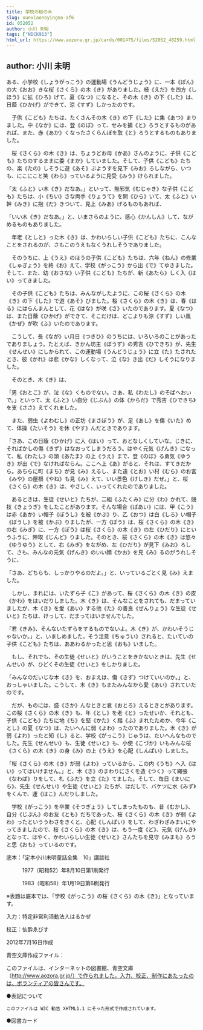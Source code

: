 ```yaml
---
title: 学校の桜の木
slug: xuexiaonoyingno-af6
id: 052052
author: 小川 未明
tags: ["NDCK913"]
html_url: https://www.aozora.gr.jp/cards/001475/files/52052_48259.html
---
```


## author: 小川 未明

ある、小学校《しょうがっこう》の運動場《うんどうじょう》に、一本《ぽん》の大《おお》きな桜《さくら》の木《き》がありました。枝《えだ》を四方《しほう》に拡《ひろ》げて、夏《なつ》になると、その木《き》の下《した》は、日蔭《ひかげ》ができて、涼《すず》しかったのです。

　子供《こども》たちは、たくさんその木《き》の下《した》に集《あつ》まりました。中《なか》には、登《のぼ》って、せみを捕《と》ろうとするものがあれば、また、赤《あか》くなったさくらんぼを取《と》ろうとするものもありました。

　桜《さくら》の木《き》は、ちょうどお母《かあ》さんのように、子供《こども》たちのするままに委《まか》していました。そして、子供《こども》たちの、楽《たの》しそうに遊《あそ》ぶようすを見下《みお》ろしながら、いつも、にこにこと笑《わら》っているように見受《みう》けられました。

「太《ふと》い木《き》だなあ。」といって、無邪気《むじゃき》な子供《こども》たちは、小《ちい》さな両手《りょうて》を開《ひら》いて、太《ふと》い幹《みき》に抱《だ》きついて、見上《みあ》げるものもあれば、

「いい木《き》だなあ。」と、いまさらのように、感心《かんしん》して、ながめるものもありました。

　年老《としと》った木《き》は、かわいらしい子供《こども》たちに、こんなことをされるのが、さもこのうえもなくうれしそうでありました。

　そのうちに、上《うえ》のほうの子供《こども》たちは、六年《ねん》の修業《しゅぎょう》を終《お》えて、学校《がっこう》から出《で》てゆきました。そして、また、幼《おさな》い子供《こども》たちが、新《あたら》しく入《はい》ってきました。

　その子供《こども》たちは、みんながしたように、この桜《さくら》の木《き》の下《した》で遊《あそ》びました。桜《さくら》の木《き》は、春《はる》にはらんまんとして、花《はな》が咲《さ》いたのであります。夏《なつ》は、また日蔭《ひかげ》ができて、そこだけは、どこよりも涼《すず》しい風《かぜ》が吹《ふ》いたのであります。

　こうして、長《なが》い月日《つきひ》のうちには、いろいろのことがあったでありましょう。たとえば、きかん坊主《ぼうず》の秀吉《ひできち》が、先生《せんせい》にしかられて、この運動場《うんどうじょう》に立《た》たされたとき、彼《かれ》は悲《かな》しくなって、泣《な》き出《だ》しそうになりました。

　そのとき、木《き》は、

「男《おとこ》が、泣《な》くものでない。さあ、私《わたし》のそばへおいで。」といって、太《ふと》い自分《じぶん》の体《からだ》で秀吉《ひできち》を支《ささ》えてくれました。

　また、弱虫《よわむし》の正坊《まさぼう》が、足《あし》を傷《いた》めて、体操《たいそう》を休《やす》んだときであります。

「さあ、この日蔭《ひかげ》に入《はい》って、おとなしくしていな。じきに、そればかしの傷《きず》はなおってしまうだろう。はやく元気《げんき》になって、私《わたし》の頭《あたま》の上《うえ》まで、登《のぼ》る勇気《ゆうき》が出《で》なければならん。ここへ上《あ》がると、それは、すてきだから。あちらに町《まち》が見《み》えるし、また遠《とお》い村《むら》のお宮《みや》の屋根《やね》も見《み》えて、いい景色《けしき》だぜ。」と、桜《さくら》の木《き》は、やさしく、いってくれたのでありました。

　あるときは、生徒《せいと》たちが、二組《ふたくみ》に分《わ》かれて、競技《きょうぎ》をしたことがあります。そんな場合《ばあい》には、甲《こう》は赤《あか》い帽子《ぼうし》を被《かぶ》り、乙《おつ》は白《しろ》い帽子《ぼうし》を被《かぶ》りましたが、一方《ぽう》は、桜《さくら》の木《き》の右《みぎ》に、一方《ぽう》は桜《さくら》の木《き》の左《ひだり》にというふうに、陣取《じんど》りました。そのとき、桜《さくら》の木《き》は悠々《ゆうゆう》として、右《みぎ》をながめ、左《ひだり》が見下《みお》ろして、さも、みんなの元気《げんき》のいい顔《かお》を見《み》るのがうれしそうに、

「さあ、どちらも、しっかりやるのだよ。」と、いっているごとく見《み》えました。

　しかし、まれには、いたずら子《こ》があって、桜《さくら》の木《き》の皮《かわ》をはいだりしました。木《き》は、そんなことをされても、だまっていましたが、木《き》を愛《あい》する他《た》の善良《ぜんりょう》な生徒《せいと》たちは、けっして、だまってはいませんでした。

「君《きみ》、そんないたずらをするものでないよ。木《き》が、かわいそうじゃないか。」と、いましめました。そう注意《ちゅうい》されると、たいていの子供《こども》たちは、ああわるかったと思《おも》いました。

　もし、それでも、その生徒《せいと》がいうことをきかないときは、先生《せんせい》が、ひどくその生徒《せいと》をしかりました。

「みんなのだいじな木《き》を、おまえは、傷《きず》つけていいのか。」と、おっしゃいました。こうして、木《き》もまたみんなから愛《あい》されていたのです。

　だが、ものには、盛《さか》んなときと衰《おとろ》えるときとがあります。この桜《さくら》の木《き》も、年《とし》を老《と》ったせいか、それとも、子供《こども》たちに地《ち》を堅《かた》く踏《ふ》まれたためか、今年《ことし》の夏《なつ》は、たいへんに弱《よわ》ったのでありました。木《き》が弱《よわ》ったと知《し》ると、学校《がっこう》じゅうは、たいへんなものでした。先生《せんせい》も、生徒《せいと》も、小使《こづか》いもみんな桜《さくら》の木《き》の身《み》の上《うえ》を心配《しんぱい》しました。

「桜《さくら》の木《き》が弱《よわ》っているから、この内《うち》へ入《はい》ってはいけません。」と、木《き》のまわりにさくを造《つく》って繩張《なわば》りをして、札《ふだ》を立《た》てました。そして、毎日《まいにち》、先生《せんせい》や生徒《せいと》たちが、はだしで、バケツに水《みず》をくんで、運《はこ》んだりしました。

　学校《がっこう》を卒業《そつぎょう》してしまったものも、昔《むかし》、自分《じぶん》のお友《とも》だちであった、桜《さくら》の木《き》が弱《よわ》ったといううわさをきくと、心配《しんぱい》をして、わざわざみまいにやってきましたので、桜《さくら》の木《き》は、もう一度《ど》、元気《げんき》となって、はやく、かわいらしい生徒《せいと》さんたちを見守《みまも》ろうと思《おも》っているのです。













底本：「定本小川未明童話全集　10」講談社

　　　1977（昭和52）年8月10日第1刷発行

　　　1983（昭和58）年1月19日第6刷発行

※表題は底本では、「学校《がっこう》の桜《さくら》の木《き》」となっています。

入力：特定非営利活動法人はるかぜ

校正：仙酔ゑびす

2012年7月16日作成

青空文庫作成ファイル：

このファイルは、インターネットの図書館、青空文庫（http://www.aozora.gr.jp/）で作られました。入力、校正、制作にあたったのは、ボランティアの皆さんです。











●表記について


	このファイルは W3C 勧告 XHTML1.1 にそった形式で作成されています。







●図書カード